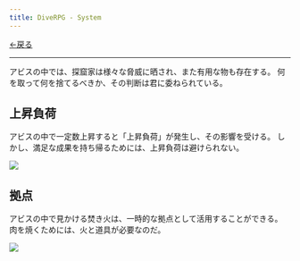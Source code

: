 ```yaml
---
title: DiveRPG - System
---
```


[←戻る](/servers/diverpg)

---

アビスの中では、探窟家は様々な脅威に晒され、また有用な物も存在する。
何を取って何を捨てるべきか、その判断は君に委ねられている。

## 上昇負荷

アビスの中で一定数上昇すると「上昇負荷」が発生し、その影響を受ける。
しかし、満足な成果を持ち帰るためには、上昇負荷は避けられない。

![](https://i.azisaba.net/albums/diverpg/Dive_System1.png)

## 拠点

アビスの中で見かける焚き火は、一時的な拠点として活用することができる。
肉を焼くためには、火と道具が必要なのだ。

![](https://i.azisaba.net/albums/diverpg/Dive_System2-1.png)
